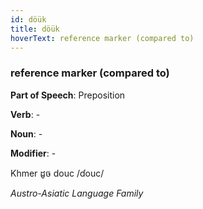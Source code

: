 ```yaml
---
id: döük
title: döük
hoverText: reference marker (compared to)
---
```


### reference marker (compared to)

**Part of Speech**: Preposition

**Verb**: -

**Noun**: -

**Modifier**: -

Khmer ដូច douc /ɗouc/

*Austro-Asiatic Language Family*